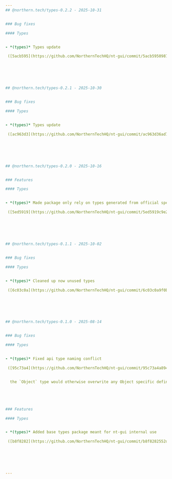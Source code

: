 ```yaml
---
## @northern.tech/types-0.2.2 - 2025-10-31


### Bug fixes

#### Types


- *(types)* Types update

 ([5acb595](https://github.com/NorthernTechHQ/nt-gui/commit/5acb59509876167dd0eea88aff21356f0f5663bf))  by @mender-test-bot






## @northern.tech/types-0.2.1 - 2025-10-30


### Bug fixes

#### Types


- *(types)* Types update

 ([ac963d3](https://github.com/NorthernTechHQ/nt-gui/commit/ac963d36ad75eba16673c9c688f2aef6ca3f256f))  by @mender-test-bot






## @northern.tech/types-0.2.0 - 2025-10-16


### Features

#### Types


- *(types)* Made package only rely on types generated from official spec file

 ([5ed5919](https://github.com/NorthernTechHQ/nt-gui/commit/5ed5919c9e232609cdec9331e5fb5392f3bfa53a))  by @mzedel






## @northern.tech/types-0.1.1 - 2025-10-02


### Bug fixes

#### Types


- *(types)* Cleaned up now unused types

 ([6c03c0a](https://github.com/NorthernTechHQ/nt-gui/commit/6c03c0a9f0bd8e1ba19f03bd1317937d23f4c8ae))  by @mzedel






## @northern.tech/types-0.1.0 - 2025-08-14


### Bug fixes

#### Types


- *(types)* Fixed api type naming conflict

 ([95c73a4](https://github.com/NorthernTechHQ/nt-gui/commit/95c73a4a894b3824f7138a9e672f8a91916a1bdf))  by @mzedel


  the `Object` type would otherwise overwrite any Object specific definitions in e.g. the testing setup





### Features

#### Types


- *(types)* Added base types package meant for nt-gui internal use

 ([b8f8282](https://github.com/NorthernTechHQ/nt-gui/commit/b8f8282552de39dc291a9d03b0281d984a2d0067))  by @mzedel






---
```

